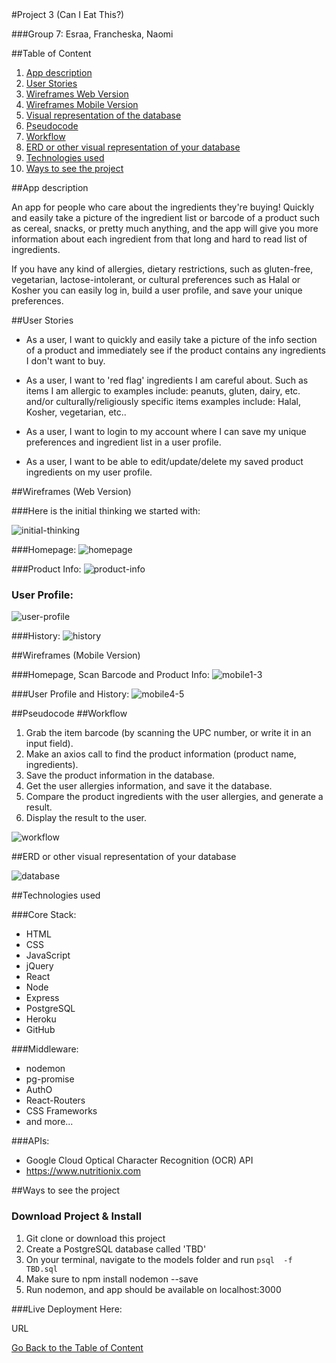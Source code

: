 <a name="goback">
#Project 3 (Can I Eat This?)
</a>

###Group 7: Esraa, Francheska, Naomi

##Table of Content

1. [App description](#appdescription)
2. [User Stories](#userstories)
3. [Wireframes Web Version](#wireframesweb)
4. [Wireframes Mobile Version](#wireframesmobile)
5. [Visual representation of the database](#database)
6. [Pseudocode](#pseudocode)
7. [Workflow](#workflow)
8. [ERD or other visual representation of your database](#database)
9. [Technologies used](#technologies)
10. [Ways to see the project](#project)

<a name="appdescription">
##App description

An app for people who care about the ingredients they're buying! Quickly and easily take a picture of the ingredient list or barcode of a product such as cereal, snacks, or pretty much anything, and the app will give you more information about each ingredient from that long and hard to read list of ingredients.

If you have any kind of allergies, dietary restrictions, such as gluten-free, vegetarian, lactose-intolerant, or cultural preferences such as Halal or Kosher you can easily log in, build a user profile, and save your unique preferences.
</a>

<a name="userstories">
##User Stories

- As a user, I want to quickly and easily take a picture of the info section of a product and immediately see if the product contains any ingredients I don't want to buy. 

- As a user, I want to 'red flag' ingredients I am careful about. Such as items I am allergic to examples include: peanuts, gluten, dairy, etc. and/or culturally/religiously specific items examples include: Halal, Kosher, vegetarian, etc..

- As a user, I want to login to my account where I can save my unique preferences and ingredient list in a user profile.

- As a user, I want to be able to edit/update/delete my saved product ingredients on my user profile.
</a>

<a name="wireframesweb">
##Wireframes (Web Version)

###Here is the initial thinking we started with:

![initial-thinking](./images/initial-thinking.jpg)

###Homepage:
![homepage](./images/homepage.png)

###Product Info:
![product-info](./images/product-info.png)

### User Profile:
![user-profile](./images/user-profile.png)

###History:
![history](./images/history.png)
</a>

<a name="wireframesmobile">
##Wireframes (Mobile Version)

###Homepage, Scan Barcode and Product Info:
![mobile1-3](./images/mobile1-3.png)

###User Profile and History:
![mobile4-5](./images/mobile4-5.png)
</a>

<a name="pseudocode">
##Pseudocode
</a>

<a name="workflow">
##Workflow

1. Grab the item barcode (by scanning the UPC number, or write it in an input field).
2. Make an axios call to find the product information (product name, ingredients).
3. Save the product information in the database.
4. Get the user allergies information, and save it the database.
5. Compare the product ingredients with the user allergies, and generate a result.
6. Display the result to the user.

![workflow](./images/workflow.jpeg)
</a>

<a name="database">
##ERD or other visual representation of your database

![database](./images/database.png)
</a>

<a name="technologies">
##Technologies used

###Core Stack:
- HTML
- CSS
- JavaScript
- jQuery
- React
- Node
- Express
- PostgreSQL
- Heroku
- GitHub

###Middleware:

- nodemon
- pg-promise
- AuthO
- React-Routers
- CSS Frameworks
- and more...

###APIs:

- Google Cloud Optical Character Recognition (OCR) API
- https://www.nutritionix.com
</a>

<a name="project">
##Ways to see the project

### Download Project & Install

1. Git clone or download this project
2. Create a PostgreSQL database called 'TBD'
3. On your terminal, navigate to the models folder and run `psql  -f TBD.sql`
4. Make sure to npm install nodemon --save
5. Run nodemon, and app should be available on localhost:3000

###Live Deployment Here: 

URL 
</a>

[Go Back to the Table of Content](#goback)
